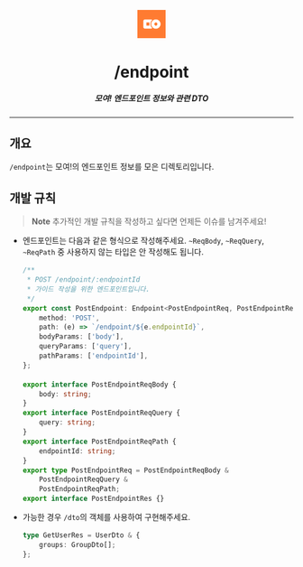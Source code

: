 <p align="center">
  <img src="../../assets/moyeo_logo.png" width="10%" alt="Meyeo Logo" />
</p>
<h1 align="center">/endpoint</h1>
<h5 align="center">모여! 엔드포인트 정보와 관련 DTO</h5>

---

## 개요

`/endpoint`는 모여!의 엔드포인트 정보를 모은 디렉토리입니다.

## 개발 규칙

> **Note**
> 추가적인 개발 규칙을 작성하고 싶다면 언제든 이슈를 남겨주세요!

-   엔드포인트는 다음과 같은 형식으로 작성해주세요. `~ReqBody`, `~ReqQuery`, `~ReqPath` 중 사용하지 않는 타입은 안 작성해도 됩니다.

    ```typescript
    /**
     * POST /endpoint/:endpointId
     * 가이드 작성을 위한 엔드포인트입니다.
     */
    export const PostEndpoint: Endpoint<PostEndpointReq, PostEndpointRes> = {
        method: 'POST',
        path: (e) => `/endpoint/${e.endpointId}`,
        bodyParams: ['body'],
        queryParams: ['query'],
        pathParams: ['endpointId'],
    };

    export interface PostEndpointReqBody {
        body: string;
    }
    export interface PostEndpointReqQuery {
        query: string;
    }
    export interface PostEndpointReqPath {
        endpointId: string;
    }
    export type PostEndpointReq = PostEndpointReqBody &
        PostEndpointReqQuery &
        PostEndpointReqPath;
    export interface PostEndpointRes {}
    ```

-   가능한 경우 `/dto`의 객체를 사용하여 구현해주세요.

    ```typescript
    type GetUserRes = UserDto & {
        groups: GroupDto[];
    };
    ```
